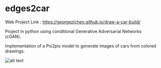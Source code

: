 # edges2car
Web Project Link : https://georgezjchen.github.io/draw-a-car-build/

Project in python using conditional Generative Adversarial Networks (cGAN).

Implementation of a Pix2pix model to generate images of cars from colored drawings.

![alt text](https://github.com/davHub/edges2car/blob/master/2ch.png)
